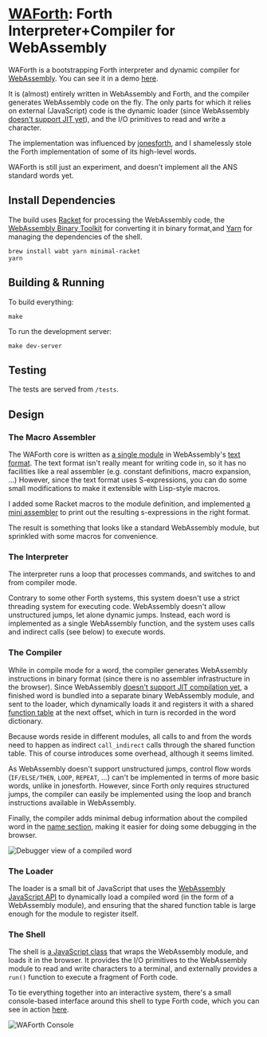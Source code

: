# [WAForth](https://el-tramo.be/waforth): Forth Interpreter+Compiler for WebAssembly

WAForth is a bootstrapping Forth interpreter and dynamic compiler for
[WebAssembly](https://webassembly.org). You can see it in a demo
[here](https://el-tramo.be/waforth/).

It is (almost) entirely written in WebAssembly and Forth, and the compiler generates
WebAssembly code on the fly. The only parts for which it relies on external
(JavaScript) code is the dynamic loader (since WebAssembly [doesn't support JIT
yet](https://webassembly.org/docs/future-features/#platform-independent-just-in-time-jit-compilation)), and the I/O primitives to read and write a character.

The implementation was influenced by [jonesforth](http://git.annexia.org/?p=jonesforth.git;a=summary),
and I shamelessly stole the Forth implementation of some of its high-level words.

WAForth is still just an experiment, and doesn't implement all the ANS standard words yet. 

## Install Dependencies

The build uses [Racket](https://racket-lang.org) for processing the WebAssembly code, 
the [WebAssembly Binary Toolkit](https://github.com/WebAssembly/wabt) for converting it in binary
format,and [Yarn](https://yarnpkg.com) for managing the dependencies of the shell.

    brew install wabt yarn minimal-racket
    yarn


## Building & Running

To build everything:
    
    make

To run the development server:

    make dev-server

## Testing

The tests are served from `/tests`.

## Design

### The Macro Assembler

The WAForth core is written as [a single module](https://github.com/remko/waforth/blob/master/src/waforth.wat) in WebAssembly's [text format](https://webassembly.github.io/spec/core/text/index.html). The 
text format isn't really meant for writing code in, so it has no facilities like a real assembler
(e.g. constant definitions, macro expansion, ...) However, since the text format uses S-expressions,
you can do some small modifications to make it extensible with Lisp-style macros. 

I added some Racket macros to the module definition, and implemented [a mini
assembler](https://github.com/remko/waforth/blob/master/src/tools/assembler.rkt)
to print out the resulting s-expressions in the right format.

The result is something that looks like a standard WebAssembly module, but sprinkled with some
macros for convenience.

### The Interpreter

The interpreter runs a loop that processes commands, and switches to and from
compiler mode. 

Contrary to some other Forth systems, this system doesn't use a strict threading system
for executing code. WebAssembly doesn't allow unstructured jumps, let alone dynamic jumps.
Instead, each word is implemented as a single WebAssembly function, and the system uses
calls and indirect calls (see below) to execute words.


### The Compiler

While in compile mode for a word, the compiler generates WebAssembly instructions in
binary format (since there is no assembler infrastructure in the browser). Since WebAssembly
[doesn't support JIT compilation yet](https://webassembly.org/docs/future-features/#platform-independent-just-in-time-jit-compilation), a finished word is bundled into a separate binary WebAssembly module, and
sent to the loader, which dynamically loads it and registers it with  a shared 
[function table](https://webassembly.github.io/spec/core/valid/modules.html#tables) at the
next offset, which in turn is recorded in the word dictionary. 

Because words reside in different modules, all calls to and from the words need to happen as
indirect `call_indirect` calls through the shared function table. This of course introduces
some overhead, although it seems limited.

As WebAssembly doesn't support unstructured jumps, control flow words (`IF/ELSE/THEN`, 
`LOOP`, `REPEAT`, ...) can't be implemented in terms of more basic words, unlike in jonesforth.
However, since Forth only requires structured jumps, the compiler can easily be implemented 
using the loop and branch instructions available in WebAssembly.

Finally, the compiler adds minimal debug information about the compiled word in
the [name section](https://github.com/WebAssembly/design/blob/master/BinaryEncoding.md#name-section), making it easier for doing some debugging in the browser.

![Debugger view of a compiled word](https://el-tramo.be/blog/waforth/debugger.png "Debugger view of a compiled word")


### The Loader

The loader is a small bit of JavaScript that uses the [WebAssembly JavaScript API](https://webassembly.github.io/spec/js-api/index.html) to dynamically load a compiled word (in the form of a WebAssembly module), and ensuring that the shared function table is large enough for the module to
register itself.

### The Shell

The shell is [a JavaScript class](https://github.com/remko/waforth/blob/master/src/shell/WAForth.js) 
that wraps the WebAssembly module, and loads it in the browser.
It provides the I/O primitives to the WebAssembly module to read and write characters to a terminal, 
and externally provides a `run()` function to execute a fragment of Forth code.

To tie everything together into an interactive system, there's a small console-based interface around this shell to type
Forth code, which you can see in action [here](https://el-tramo.be/waforth/).

![WAForth Console](https://el-tramo.be/waforth/console.gif "WAForth Console")
